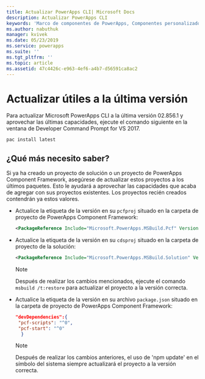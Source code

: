 ```yaml
---
title: Actualizar PowerApps CLI| Microsoft Docs
description: Actualizar PowerApps CLI
keywords: 'Marco de componentes de PowerApps, Componentes personalizados, Marco de componentes'
ms.author: nabuthuk
manager: kvivek
ms.date: 05/23/2019
ms.service: powerapps
ms.suite: ''
ms.tgt_pltfrm: ''
ms.topic: article
ms.assetid: 47c4426c-e963-4ef6-a4b7-d56591ca8ac2
---
```


# <a name="updating-tooling-to-latest-version"></a>Actualizar útiles a la última versión

Para actualizar Microsoft PowerApps CLI a la última versión 02.856.1 y aprovechar las últimas capacidades, ejecute el comando siguiente en la ventana de Developer Command Prompt for VS 2017.

```CLI
pac install latest
```

## <a name="what-else-do-i-need-to-know"></a>¿Qué más necesito saber?

Si ya ha creado un proyecto de solución o un proyecto de PowerApps Component Framework, asegúrese de actualizar estos proyectos a los últimos paquetes. Esto le ayudará a aprovechar las capacidades que acaba de agregar con sus proyectos existentes. Los proyectos recién creados contendrán ya estos valores.

- Actualice la etiqueta de la versión en su `pcfproj` situado en la carpeta de proyecto de PowerApps Component Framework:

   ```XML
   <PackageReference Include="Microsoft.PowerApps.MSBuild.Pcf" Version="0.*"/>
   ```
- Actualice la etiqueta de la versión en su `cdsproj` situado en la carpeta de proyecto de la solución:

   ```XML
   <PackageReference Include="Microsoft.PowerApps.MSBuild.Solution" Version="0.*"/>
   ```

    > [!NOTE] 
    > Después de realizar los cambios mencionados, ejecute el comando `msbuild /t:restore` para actualizar el proyecto a la versión correcta.


- Actualice la etiqueta de la versión en su archivo `package.json` situado en la carpeta de proyecto de PowerApps Component Framework:

  ```JSON
  "devDependencies":{
   "pcf-scripts": "^0",
   "pcf-start": "^0"
    }
  ```
   > [!NOTE]
   > Después de realizar los cambios anteriores, el uso de 'npm update' en el símbolo del sistema siempre actualizará el proyecto a la versión correcta.
